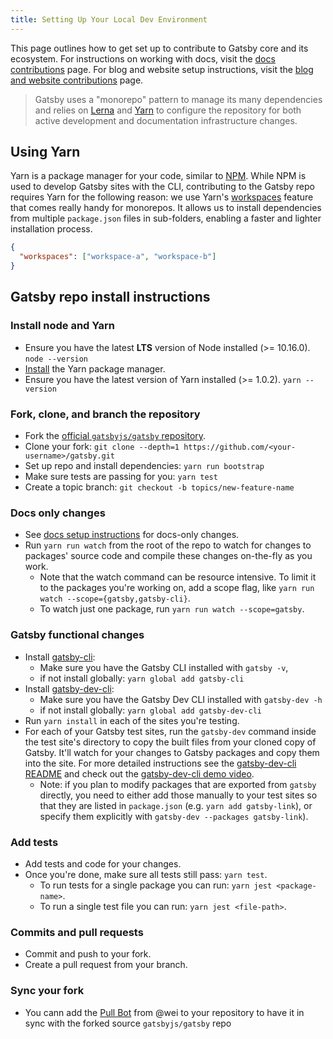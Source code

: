```yaml
---
title: Setting Up Your Local Dev Environment
---
```


This page outlines how to get set up to contribute to Gatsby core and its ecosystem. For instructions on working with docs, visit the [docs contributions](/contributing/docs-contributions/) page. For blog and website setup instructions, visit the [blog and website contributions](/contributing/blog-and-website-contributions/) page.

> Gatsby uses a "monorepo" pattern to manage its many dependencies and relies on
> [Lerna](https://lerna.js.org/) and [Yarn](https://yarnpkg.com/en/) to configure the repository for both active development and documentation infrastructure changes.

## Using Yarn

Yarn is a package manager for your code, similar to [NPM](https://www.npmjs.com/). While NPM is used to develop Gatsby sites with the CLI, contributing to the Gatsby repo requires Yarn for the following reason: we use Yarn's [workspaces](https://yarnpkg.com/lang/en/docs/workspaces/) feature that comes really handy for monorepos. It allows us to install dependencies from multiple `package.json` files in sub-folders, enabling a faster and lighter installation process.

```json:title=package.json
{
  "workspaces": ["workspace-a", "workspace-b"]
}
```

## Gatsby repo install instructions

### Install node and Yarn

- Ensure you have the latest **LTS** version of Node installed (>= 10.16.0). `node --version`
- [Install](https://yarnpkg.com/en/docs/install) the Yarn package manager.
- Ensure you have the latest version of Yarn installed (>= 1.0.2). `yarn --version`

### Fork, clone, and branch the repository

- Fork the [official `gatsbyjs/gatsby` repository](https://github.com/gatsbyjs/gatsby).
- Clone your fork: `git clone --depth=1 https://github.com/<your-username>/gatsby.git`
- Set up repo and install dependencies: `yarn run bootstrap`
- Make sure tests are passing for you: `yarn test`
- Create a topic branch: `git checkout -b topics/new-feature-name`

### Docs only changes

- See [docs setup instructions](/contributing/docs-contributions#docs-site-setup-instructions) for docs-only changes.
- Run `yarn run watch` from the root of the repo to watch for changes to packages' source code and compile these changes on-the-fly as you work.
  - Note that the watch command can be resource intensive. To limit it to the packages you're working on, add a scope flag, like `yarn run watch --scope={gatsby,gatsby-cli}`.
  - To watch just one package, run `yarn run watch --scope=gatsby`.
  
### Gatsby functional changes

- Install [gatsby-cli](https://github.com/gatsbyjs/gatsby/blob/master/packages/gatsby-cli): 
    - Make sure you have the Gatsby CLI installed with `gatsby -v`, 
    - if not install globally: `yarn global add gatsby-cli`
- Install [gatsby-dev-cli](https://github.com/gatsbyjs/gatsby/tree/master/packages/gatsby-dev-cli):
    - Make sure you have the Gatsby Dev CLI installed with `gatsby-dev -h`
    - if not install globally: `yarn global add gatsby-dev-cli`
- Run `yarn install` in each of the sites you're testing.
- For each of your Gatsby test sites, run the `gatsby-dev` command inside the test site's directory to copy
  the built files from your cloned copy of Gatsby. It'll watch for your changes
  to Gatsby packages and copy them into the site. For more detailed instructions
  see the [gatsby-dev-cli README](https://www.npmjs.com/package/gatsby-dev-cli) and check out the [gatsby-dev-cli demo video](https://www.youtube.com/watch?v=D0SwX1MSuas).
  - Note: if you plan to modify packages that are exported from `gatsby` directly, you need to either add those manually to your test sites so that they are listed in `package.json` (e.g. `yarn add gatsby-link`), or specify them explicitly with `gatsby-dev --packages gatsby-link`).
  
### Add tests

- Add tests and code for your changes.
- Once you're done, make sure all tests still pass: `yarn test`.
  - To run tests for a single package you can run: `yarn jest <package-name>`.
  - To run a single test file you can run: `yarn jest <file-path>`.
  
  
### Commits and pull requests

- Commit and push to your fork.
- Create a pull request from your branch.

### Sync your fork

- You cann add the [Pull Bot](https://github.com/wei/pull) from @wei to your repository to have it in sync with the forked source `gatsbyjs/gatsby` repo

